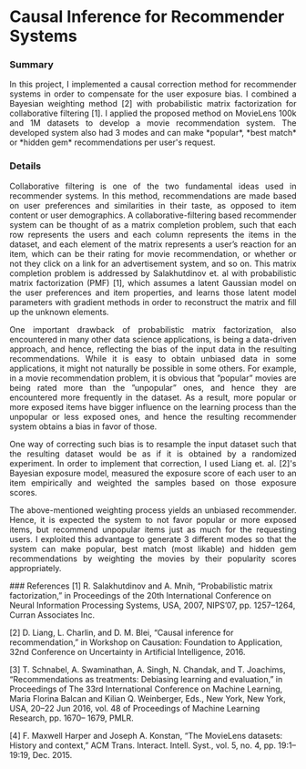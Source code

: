 # Causal Inference for Recommender Systems
### Summary
<p align="justify"> In this project, I implemented a causal correction method for recommender systems in order to compensate for the user exposure bias. I combined a Bayesian weighting method [2] with probabilistic matrix factorization for collaborative filtering [1]. I applied the proposed method on MovieLens 100k and 1M datasets to develop a movie recommendation system. The developed system also had 3 modes and can make *popular*, *best match* or *hidden gem* recommendations per user's request. </p>

### Details
<p align="justify"> Collaborative filtering is one of the two fundamental ideas used in recommender systems. In this method, recommendations are made based on user preferences and similarities in their taste, as opposed to item content or user demographics. A collaborative-filtering based recommender system can be thought of as a matrix completion problem, such that each row represents the users and each column represents the items in the dataset, and each element of the matrix represents a user’s reaction for an item, which can be their rating for movie recommendation, or whether or not they click on a link for an advertisement system, and so on. This matrix completion problem is addressed by Salakhutdinov et. al with probabilistic matrix factorization (PMF) [1], which assumes a latent Gaussian model on the user preferences and item properties, and learns those latent model parameters with gradient methods in order to reconstruct the matrix and fill up the unknown elements.</p>

<p align="justify"> One important drawback of probabilistic matrix factorization, also encountered in many other data science applications, is being a data-driven approach, and hence, reflecting the bias of the input data in the resulting recommendations. While it is easy to obtain unbiased data in some applications, it might not naturally be possible in some others. For example, in a movie recommendation problem, it is obvious that ”popular” movies are being rated more than the ”unpopular” ones, and hence they are encountered more frequently in the dataset. As a result, more popular or more exposed items have bigger influence on the learning process than the unpopular or less exposed ones, and hence the resulting recommender system obtains a bias in favor of those.</p>

<p align="justify"> One way of correcting such bias is to resample the input dataset such that the resulting dataset would be as if it is obtained by a randomized experiment. In order to implement that correction, I used Liang et. al. [2]'s Bayesian exposure model, measured the exposure score of each user to an item empirically and weighted the samples based on those exposure scores. </p>

<p align="justify"> The above-mentioned weighting process yields an unbiased recommender. Hence, it is expected the system to not favor popular or more exposed items, but recommend unpopular items just as much for the requesting users. I exploited this advantage to generate 3 different modes so that the system can make popular, best match (most likable) and hidden gem recommendations by weighting the movies by their popularity scores appropriately.</p>
### References
[1] R. Salakhutdinov and A. Mnih, “Probabilistic matrix factorization,” in Proceedings of the 20th International Conference on Neural Information Processing Systems, USA, 2007, NIPS’07, pp. 1257–1264, Curran Associates Inc.

[2] D. Liang, L. Charlin, and D. M. Blei, “Causal inference for recommendation,” in Workshop on Causation: Foundation to Application, 32nd Conference on Uncertainty in Artificial Intelligence, 2016.

[3] T. Schnabel, A. Swaminathan, A. Singh, N. Chandak, and T. Joachims, “Recommendations as treatments: Debiasing learning and evaluation,” in Proceedings of The 33rd International Conference on Machine Learning, Maria Florina Balcan and Kilian Q. Weinberger, Eds., New York, New York, USA, 20–22 Jun 2016, vol. 48 of Proceedings of Machine Learning Research, pp. 1670– 1679, PMLR.

[4] F. Maxwell Harper and Joseph A. Konstan, “The MovieLens datasets: History and context,” ACM Trans. Interact. Intell. Syst., vol. 5, no. 4, pp. 19:1–19:19, Dec. 2015.
